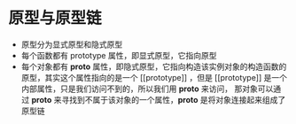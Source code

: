 # 原型与原型链
- 原型分为显式原型和隐式原型
- 每个函数都有 prototype 属性，即显式原型，它指向原型
- 每个对象都有 __proto__ 属性，即隐式原型，它指向构造该实例对象的构造函数的原型，其实这个属性指向的是一个 
  [[prototype]] ，但是 [[prototype]] 是一个内部属性，只是我们访问不到的，所以我们用 __proto__ 来访问，
  那对象可以通过 __proto__ 来寻找到不属于该对象的一个属性，__proto__ 是将对象连接起来组成了原型链